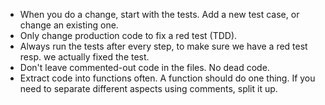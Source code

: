 - When you do a change, start with the tests. Add a new test case, or change an existing one.
- Only change production code to fix a red test (TDD).
- Always run the tests after every step, to make sure we have a red test resp. we actually fixed the test.
- Don't leave commented-out code in the files. No dead code.
- Extract code into functions often. A function should do one thing. If you need to separate different aspects using comments, split it up.

